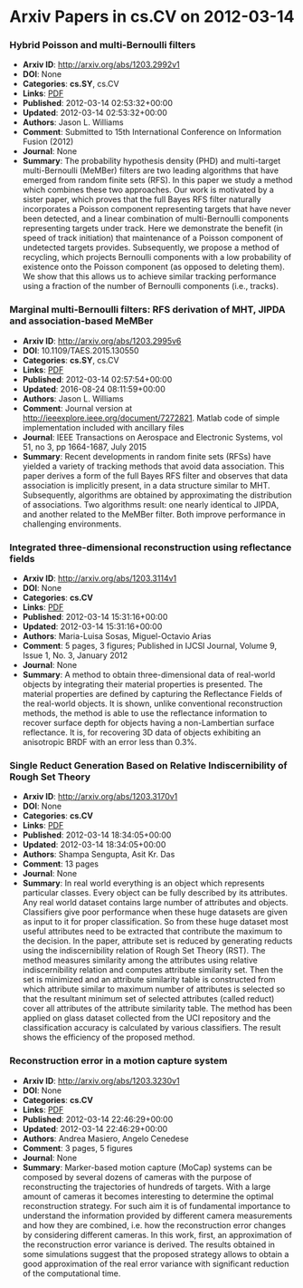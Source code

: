 # Arxiv Papers in cs.CV on 2012-03-14
### Hybrid Poisson and multi-Bernoulli filters
- **Arxiv ID**: http://arxiv.org/abs/1203.2992v1
- **DOI**: None
- **Categories**: **cs.SY**, cs.CV
- **Links**: [PDF](http://arxiv.org/pdf/1203.2992v1)
- **Published**: 2012-03-14 02:53:32+00:00
- **Updated**: 2012-03-14 02:53:32+00:00
- **Authors**: Jason L. Williams
- **Comment**: Submitted to 15th International Conference on Information Fusion
  (2012)
- **Journal**: None
- **Summary**: The probability hypothesis density (PHD) and multi-target multi-Bernoulli (MeMBer) filters are two leading algorithms that have emerged from random finite sets (RFS). In this paper we study a method which combines these two approaches. Our work is motivated by a sister paper, which proves that the full Bayes RFS filter naturally incorporates a Poisson component representing targets that have never been detected, and a linear combination of multi-Bernoulli components representing targets under track. Here we demonstrate the benefit (in speed of track initiation) that maintenance of a Poisson component of undetected targets provides. Subsequently, we propose a method of recycling, which projects Bernoulli components with a low probability of existence onto the Poisson component (as opposed to deleting them). We show that this allows us to achieve similar tracking performance using a fraction of the number of Bernoulli components (i.e., tracks).



### Marginal multi-Bernoulli filters: RFS derivation of MHT, JIPDA and association-based MeMBer
- **Arxiv ID**: http://arxiv.org/abs/1203.2995v6
- **DOI**: 10.1109/TAES.2015.130550
- **Categories**: **cs.SY**, cs.CV
- **Links**: [PDF](http://arxiv.org/pdf/1203.2995v6)
- **Published**: 2012-03-14 02:57:54+00:00
- **Updated**: 2016-08-24 08:11:59+00:00
- **Authors**: Jason L. Williams
- **Comment**: Journal version at http://ieeexplore.ieee.org/document/7272821.
  Matlab code of simple implementation included with ancillary files
- **Journal**: IEEE Transactions on Aerospace and Electronic Systems, vol 51, no
  3, pp 1664-1687, July 2015
- **Summary**: Recent developments in random finite sets (RFSs) have yielded a variety of tracking methods that avoid data association. This paper derives a form of the full Bayes RFS filter and observes that data association is implicitly present, in a data structure similar to MHT. Subsequently, algorithms are obtained by approximating the distribution of associations. Two algorithms result: one nearly identical to JIPDA, and another related to the MeMBer filter. Both improve performance in challenging environments.



### Integrated three-dimensional reconstruction using reflectance fields
- **Arxiv ID**: http://arxiv.org/abs/1203.3114v1
- **DOI**: None
- **Categories**: **cs.CV**
- **Links**: [PDF](http://arxiv.org/pdf/1203.3114v1)
- **Published**: 2012-03-14 15:31:16+00:00
- **Updated**: 2012-03-14 15:31:16+00:00
- **Authors**: Maria-Luisa Sosas, Miguel-Octavio Arias
- **Comment**: 5 pages, 3 figures; Published in IJCSI Journal, Volume 9, Issue 1,
  No. 3, January 2012
- **Journal**: None
- **Summary**: A method to obtain three-dimensional data of real-world objects by integrating their material properties is presented. The material properties are defined by capturing the Reflectance Fields of the real-world objects. It is shown, unlike conventional reconstruction methods, the method is able to use the reflectance information to recover surface depth for objects having a non-Lambertian surface reflectance. It is, for recovering 3D data of objects exhibiting an anisotropic BRDF with an error less than 0.3%.



### Single Reduct Generation Based on Relative Indiscernibility of Rough Set Theory
- **Arxiv ID**: http://arxiv.org/abs/1203.3170v1
- **DOI**: None
- **Categories**: **cs.CV**
- **Links**: [PDF](http://arxiv.org/pdf/1203.3170v1)
- **Published**: 2012-03-14 18:34:05+00:00
- **Updated**: 2012-03-14 18:34:05+00:00
- **Authors**: Shampa Sengupta, Asit Kr. Das
- **Comment**: 13 pages
- **Journal**: None
- **Summary**: In real world everything is an object which represents particular classes. Every object can be fully described by its attributes. Any real world dataset contains large number of attributes and objects. Classifiers give poor performance when these huge datasets are given as input to it for proper classification. So from these huge dataset most useful attributes need to be extracted that contribute the maximum to the decision. In the paper, attribute set is reduced by generating reducts using the indiscernibility relation of Rough Set Theory (RST). The method measures similarity among the attributes using relative indiscernibility relation and computes attribute similarity set. Then the set is minimized and an attribute similarity table is constructed from which attribute similar to maximum number of attributes is selected so that the resultant minimum set of selected attributes (called reduct) cover all attributes of the attribute similarity table. The method has been applied on glass dataset collected from the UCI repository and the classification accuracy is calculated by various classifiers. The result shows the efficiency of the proposed method.



### Reconstruction error in a motion capture system
- **Arxiv ID**: http://arxiv.org/abs/1203.3230v1
- **DOI**: None
- **Categories**: **cs.CV**
- **Links**: [PDF](http://arxiv.org/pdf/1203.3230v1)
- **Published**: 2012-03-14 22:46:29+00:00
- **Updated**: 2012-03-14 22:46:29+00:00
- **Authors**: Andrea Masiero, Angelo Cenedese
- **Comment**: 3 pages, 5 figures
- **Journal**: None
- **Summary**: Marker-based motion capture (MoCap) systems can be composed by several dozens of cameras with the purpose of reconstructing the trajectories of hundreds of targets. With a large amount of cameras it becomes interesting to determine the optimal reconstruction strategy. For such aim it is of fundamental importance to understand the information provided by different camera measurements and how they are combined, i.e. how the reconstruction error changes by considering different cameras. In this work, first, an approximation of the reconstruction error variance is derived. The results obtained in some simulations suggest that the proposed strategy allows to obtain a good approximation of the real error variance with significant reduction of the computational time.




